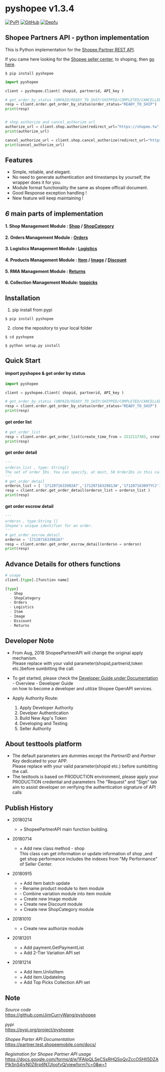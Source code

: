 pyshopee v1.3.4
================================

[![PyPI](https://img.shields.io/badge/pypi-v1.3.4-blue.svg)](https://pypi.org/project/pyshopee/)
[![GitHub](https://img.shields.io/github/license/mashape/apistatus.svg)](https://github.com/JimCurryWang/python-shopee)
[![Depfu](https://img.shields.io/depfu/depfu/example-ruby.svg)](https://github.com/JimCurryWang/python-shopee)
  

Shopee Partners API - python implementation 
---------------------------------------------
This is Python implementation for the [Shopee Partner REST API](https://partner.test.shopeemobile.com/docs/).  

If you came here looking for the [Shopee seller center](https://seller.shopee.tw/), to shoping, then [go here](https://shopee.tw/).

```shell
$ pip install pyshopee
```

```python
import pyshopee

client = pyshopee.Client( shopid, partnerid, API_key )

# get_order_by_status (UNPAID/READY_TO_SHIP/SHIPPED/COMPLETED/CANCELLED/ALL)
resp = client.order.get_order_by_status(order_status="READY_TO_SHIP")
print(resp)


# shop authorize and cancel_authorize url
authorize_url = client.shop.authorize(redirect_url="https://shopee.tw")
print(authorize_url)

cancel_authorize_url = client.shop.cancel_authorize(redirect_url="https://shopee.tw")
print(cancel_authorize_url)
```
Features
--------
  
- Simple, reliable, and elegant.
- No need to generate authentication and timestamps by yourself, the wrapper does it for you.
- Module format functionality the same as shopee officail document.
- Good Response exception handling !
- New feature will keep maintaining !

_6_ main parts of implementation
---------------------------
#### 1. Shop Management Module : [Shop](https://open.shopee.com/documents?module=6&type=1&id=410) / [ShopCategory](https://open.shopee.com/documents?module=7&type=1&id=404) 

#### 2. Orders Management Module : [Orders](https://open.shopee.com/documents?module=4&type=1&id=394)

#### 3. Logistics Management Module : [Logistics](https://open.shopee.com/documents?module=3&type=1&id=384)

#### 4. Products Management Module : [Item](https://open.shopee.com/documents?module=2&type=1&id=365) / [Image](https://open.shopee.com/documents?module=65&type=1&id=412) / [Discount](https://open.shopee.com/documents?module=1&type=1&id=357)

#### 5. RMA Management Module : [Returns](https://open.shopee.com/documents?module=5&type=1&id=401)

#### 6. Collection Management Module: [toppicks](https://open.shopee.com/documents?module=67&type=1&id=435)





Installation
-------
1. pip install from pypi
```shell
$ pip install pyshopee
```
2. clone the repository to your local folder
```shell
$ cd pyshopee
```
```shell
$ python setup.py install
```

Quick Start
-----------

#### import pyshopee & get order by status
```python
import pyshopee

client = pyshopee.Client( shopid, partnerid, API_key )

# get_order_by_status (UNPAID/READY_TO_SHIP/SHIPPED/COMPLETED/CANCELLED/ALL)
resp = client.order.get_order_by_status(order_status="READY_TO_SHIP")
print(resp)
```
#### get order list 

```python
# get_order_list
resp = client.order.get_order_list(create_time_from = 1512117303, create_time_to=1512635703)
print(resp)
```
#### get order detail

```python
'''
ordersn_list , type: String[]    
The set of order IDs. You can specify, at most, 50 OrderIDs in this call.
'''
# get_order_detail
ordersn_list = [ '1712071633982A7','1712071632981JW','171207163097YCJ']
resp = client.order.get_order_detail(ordersn_list = ordersn_list )
print(resp)
```

#### get order escrow detail
```python
'''
ordersn , type:String [] 
Shopee's unique identifier for an order.
'''
# get_order_escrow_detail
ordersn = '1712071633982A7'
resp = client.order.get_order_escrow_detail(ordersn = ordersn)
print(resp)
```


Advance Details for others functions
-------

```python
# usage
client.[type].[function name]

[type]
  - Shop
  - ShopCategory
  - Orders
  - Logistics
  - Item
  - Image
  - Discount
  - Returns
```


Developer Note
--------------
- From Aug, 2018  ShopeePartnerAPI  will change the original apply mechanism.        
Please replace with your valid parameter(shopid,partnerid,token etc.)before sumbitting the call.

- To get started, please check the [Developer Guide under Documentation](https://open.shopee.com/) - Overview - Developer Guide    
on how to become a developer and utilize Shopee OpenAPI services.

- Apply Authority Route:    
    1. Apply Developer Authority
    2. Develper Authentication
    3. Build New App's Token     
    4. Developing and Testing 
    5. Seller Authority



About testtools platform
------------------------
- The default parameters are dummies except the *PartnerID* and *Partner Key* dedicated to your APP.    
  Please replace with your valid parameter(shopid etc.) before sumbitting the call.    
- The testtools is based on PRODUCTION environment, please apply your PRODUCTION credential and parameters
  The "Request" and "Sign" tab aim to assist developer on verifying the authentication signature of API calls
  
  
  


Publish History
--------
- 20180214 
    - \+ ShopeePartnerAPI main function building.  
- 20180714 
    - \+ Add new class method - shop    
      This class can get information or update information of shop ,and get shop performance includes the indexes from "My Performance" of Seller Center.
- 20180915
    - \+ Add item batch update
    - \- Rename product module to item module
    - \- Combine variation module into item module
    - \+ Create new Image module
    - \+ Create new Discount module
    - \+ Create new ShopCategory module

- 20181010
    - \+ Create new authorize module

- 20181201
    - \+ Add payment.GetPaymentList
    - \+ Add 2-Tier Variation API set 

- 20181214
    - \+ Add item.UnlistItem
    - \+ Add item.UpdateImg
    - \+ Add Top Picks Collection API set
  

Note
----

_Source code_  
    https://github.com/JimCurryWang/pyshopee

_pypi_    
    https://pypi.org/project/pyshopee

_Shopee Parter API Documentation_  
    https://partner.test.shopeemobile.com/docs/
    
_Registration for Shopee Partner API usage_  
    https://docs.google.com/forms/d/e/1FAIpQLSeCSsRHQSoQvZccOSHIl5DZAPIkSnS4ivN0Z6rp6N7JIoofvQ/viewform?c=0&w=1
    

